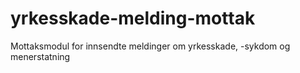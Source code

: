# yrkesskade-melding-mottak
Mottaksmodul for innsendte meldinger om yrkesskade, -sykdom og menerstatning

